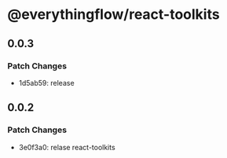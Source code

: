 # @everythingflow/react-toolkits

## 0.0.3

### Patch Changes

- 1d5ab59: release

## 0.0.2

### Patch Changes

- 3e0f3a0: relase react-toolkits
